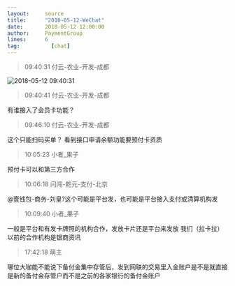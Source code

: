 ```yaml
---
layout:     source 
title:      "2018-05-12-WeChat"
date:       2018-05-12 12:00:00
author:     PaymentGroup
lines:      6 
tag:		  [chat]
---
```

> 09:40:31  付云-农业-开发-成都  
   
![2018-05-12 09:40:31](http://static.cocolian.org/img/20180512_094031.png) 
   
> 09:40:41  付云-农业-开发-成都  
   
有谁接入了会员卡功能？  
   
> 09:46:10  付云-农业-开发-成都  
   
这个只能扫码买单？ 看到接口申请余额功能要预付卡资质  
   
> 10:05:23  小者_果子  
   
预付卡可以和第三方合作  
   
> 10:06:18  闫闯-乾元-支付-北京  
   
@壹钱包-商务-刘皇?这个可能是平台发，也可能是平台接入支付或清算机构发  
   
> 10:09:40  小者_果子  
   
一般是平台和有发卡牌照的机构合作，发放卡片还是平台来发放 我们（拉卡拉）以前的合作机构是银商资讯  
   
> 17:42:18  萌主  
   
哪位大咖能不能说下备付金集中存管后，发到网联的交易里入金账户是不是就直接是新的备付金存管户而不是之前的各家银行的备付金账户  
   
